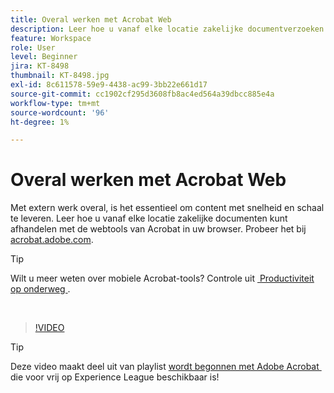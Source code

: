 ```yaml
---
title: Overal werken met Acrobat Web
description: Leer hoe u vanaf elke locatie zakelijke documentverzoeken kunt verwerken met de Acrobat-webtools in uw browser
feature: Workspace
role: User
level: Beginner
jira: KT-8498
thumbnail: KT-8498.jpg
exl-id: 8c611578-59e9-4438-ac99-3bb22e661d17
source-git-commit: cc1902cf295d3608fb8ac4ed564a39dbcc885e4a
workflow-type: tm+mt
source-wordcount: '96'
ht-degree: 1%

---
```


# Overal werken met Acrobat Web

Met extern werk overal, is het essentieel om content met snelheid en schaal te leveren. Leer hoe u vanaf elke locatie zakelijke documenten kunt afhandelen met de webtools van Acrobat in uw browser. Probeer het bij [&#x200B; acrobat.adobe.com &#x200B;](https://acrobat.adobe.com/nl/nl).

>[!TIP]
>
>Wilt u meer weten over mobiele Acrobat-tools? Controle uit [&#x200B; Productiviteit op onderweg &#x200B;](productivity.md).

<br>

>[!VIDEO](https://video.tv.adobe.com/v/3443538?enablevpops&quality=12&learn=on&hidetitle=true&captions=dut)

>[!TIP]
>
>Deze video maakt deel uit van playlist [&#x200B; wordt begonnen met Adobe Acrobat &#x200B;](https://experienceleague.adobe.com/nl/playlists/acrobat-get-started-business-users) die voor vrij op Experience League beschikbaar is!

